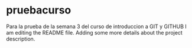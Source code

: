 # pruebacurso
Para la prueba de la semana 3 del curso de introduccion a GIT y GITHUB
I am editing the README file.
Adding some more details about the project description.
